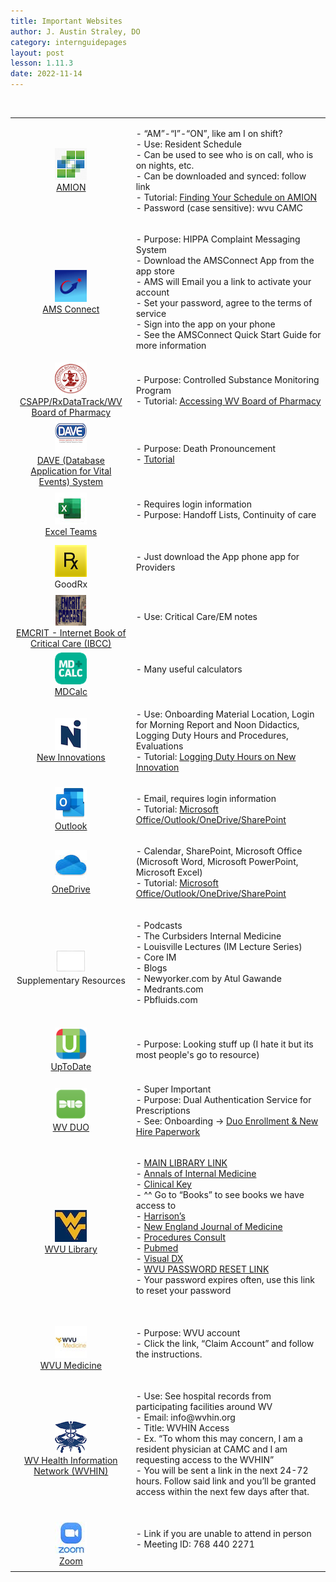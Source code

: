 ```yaml
---
title: Important Websites
author: J. Austin Straley, DO
category: internguidepages
layout: post
lesson: 1.11.3
date: 2022-11-14
---
```


<html>
    <meta charset="UTF-8">
    <meta name="viewport" content="width=device-width, initial-scale=1">
    <link href="{{site.baseurl}}/assets/grid/bootstrap-grid.min.css" rel="stylesheet">
    <link href="{{site.baseurl}}/assets/grid/grid.css" rel="stylesheet">
    <link rel="stylesheet" href="{{site.baseurl}}/assets/gitbook/gitbook-plugin-fontsettings/website.css">
    <link rel="stylesheet" href="{{site.baseurl}}/assets/gitbook/gitbook-plugin-search-pro/search.css">
    <link rel="stylesheet" href="{{site.baseurl}}/assets/gitbook/gitbook-plugin-back-to-top-button/plugin.css">
    <link rel="stylesheet" href="{{site.baseurl}}/assets/gitbook/style.css">
    <link rel="stylesheet" href="{{site.baseurl}}/assets/gitbook/custom.css">
    <link rel="stylesheet" href="{{site.baseurl}}/assets/gitbook/rouge/{{ site.syntax_highlighter_style | default: 'colorful' }}.css">
    <meta name="HandheldFriendly" content="true"/>
    <meta name="viewport" content="width=device-width, initial-scale=1, user-scalable=no">
    <meta name="apple-mobile-web-app-capable" content="yes">
    <meta name="apple-mobile-web-app-status-bar-style" content="black">
    <link rel="apple-touch-icon-precomposed" sizes="152x152" href="{{site.baseurl}}/assets/gitbook/images/apple-touch-icon-precomposed-152.png">
    <link rel="shortcut icon" href="{{site.baseurl}}/{{site.favicon_path}}" type="image/x-icon">
  <body>
  <br>
  <table>
    <tr>
        <td style="text-align: center;"><img src="https://github.com/jzstraley/jzstraley.github.io/blob/master/assets/images/internguidepages/1.11/amionapppic.png?raw=true" alt="AMION"><br>
        <a href="https://www.amion.com/cgi-bin/ocs">AMION</a>
        </td>
        <td><p>
            - “AM”-“I”-“ON”, like am I on shift?<br>
            - Use: Resident Schedule<br>
            - Can be used to see who is on call, who is on nights, etc.<br>
            - Can be downloaded and synced: follow link<br>
            - Tutorial: <a href="https://youtu.be/hWwKKWS5No0">Finding Your Schedule on AMION</a><br>
            - Password (case sensitive): wvu CAMC
            <br></p></td>
    </tr>
    <tr>
        <td style="text-align: center;"><img src="https://github.com/jzstraley/jzstraley.github.io/blob/master/assets/images/internguidepages/1.11/amsapppic.png?raw=true" alt="AMS Connect"><br>
        <a href="https://account.amsconnectapp.com/login">AMS Connect</a>
        </td>
        <td><p>
            - Purpose: HIPPA Complaint Messaging System<br>
            - Download the AMSConnect App from the app store<br>
            - AMS will Email you a link to activate your account<br>
                - Set your password, agree to the terms of service<br>
            - Sign into the app on your phone<br>
            - See the AMSConnect Quick Start Guide for more information
            <br></p></td>
    </tr>
    <tr>
        <td style="text-align: center;"><img src="https://github.com/jzstraley/jzstraley.github.io/blob/master/assets/images/internguidepages/1.11/wvbopapppic.png?raw=true" alt="WVBOP"><br>
        <a href="https://www.csappwv.com/Account/Login.aspx?ReturnUrl=%2f">CSAPP/RxDataTrack/WV Board of Pharmacy</a>
        </td>
        <td><p>
            - Purpose: Controlled Substance Monitoring Program<br>
            - Tutorial: <a href="https://youtu.be/PkuhbUnTKi4">Accessing WV Board of Pharmacy</a>
            <br></p></td>
    </tr>
    <tr>
        <td style="text-align: center;"><img src="https://github.com/jzstraley/jzstraley.github.io/blob/master/assets/images/internguidepages/1.11/daveapppic.png?raw=true" alt="DAVE"><br>
        <a href="https://davewv.vitalchek.com/web/Logon.aspx">DAVE (Database Application for Vital Events) System</a>
        </td>
        <td><p>
            - Purpose: Death Pronouncement<br>
            - <a href="https://sites.google.com/wv.gov/davetraining/home">Tutorial</a>
            <br></p></td>
    </tr>
    <tr>
        <td style="text-align: center;"><img src="https://github.com/jzstraley/jzstraley.github.io/blob/master/assets/images/internguidepages/1.11/excelapppic.jpeg?raw=true" alt="Excel"><br>
        <a href="https://camcorg.sharepoint.com/:f:/r/sites/DPT_IAM_Internal_Medicine_Program_26296/Shared%20Documents/Med%20Service-ICU%20Team%20Lists?csf=1&web=1&e=4v9oTJ">Excel Teams</a>
        </td>
        <td><p>
            - Requires login information<br>
            - Purpose: Handoff Lists, Continuity of care<br>
            <br></p></td>
    </tr>
    <tr>
        <td style="text-align: center;"><img src="https://github.com/jzstraley/jzstraley.github.io/blob/master/assets/images/internguidepages/1.11/goodrxapppic.png?raw=true" alt="GoodRx"><br>
        GoodRx
        </td>
        <td><p>
            - Just download the App phone app for Providers<br>
            <br></p></td>
    </tr>
    <tr>
        <td style="text-align: center;"><img src="https://github.com/jzstraley/jzstraley.github.io/blob/master/assets/images/internguidepages/1.11/emcritapppic.png?raw=true" alt="EMCRIT"><br>
        <a href="https://emcrit.org/ibcc/toc/">EMCRIT - Internet Book of Critical Care (IBCC)</a>
        </td>
        <td><p>
            - Use: Critical Care/EM notes<br>
            <br></p></td>
    </tr>
    <tr>
        <td style="text-align: center;"><img src="https://github.com/jzstraley/jzstraley.github.io/blob/master/assets/images/internguidepages/1.11/mdcalapppic.png?raw=true" alt="MDCalc"><br>
        <a href="https://www.mdcalc.com/">MDCalc</a>
        </td>
        <td><p>
            - Many useful calculators<br>
            <br></p></td>
    </tr>
    <tr>
        <td style="text-align: center;"><img src="https://github.com/jzstraley/jzstraley.github.io/blob/master/assets/images/internguidepages/1.11/newinnovapppic.png?raw=true" alt="New Innovations"><br>
        <a href="https://www.new-innov.com/login/Login.aspx">New Innovations</a>
        </td>
        <td><p>
            - Use: Onboarding Material Location, Login for Morning Report and Noon Didactics, Logging Duty Hours and Procedures, Evaluations<br>
            - Tutorial: <a href="https://youtu.be/dkpLhmxxwpU">Logging Duty Hours on New Innovation</a>
            <br></p></td>
    </tr>
    <tr>
        <td style="text-align: center;"><img src="https://github.com/jzstraley/jzstraley.github.io/blob/master/assets/images/internguidepages/1.11/outlookapppic.png?raw=true" alt="Outlook"><br>
        <a href="https://outlook.office.com/mail/">Outlook</a>
        </td>
        <td><p>
            - Email, requires login information <br>
            - Tutorial: <a href="https://youtu.be/p6yKzWvLs74">Microsoft Office/Outlook/OneDrive/SharePoint</a>
            <br></p></td>
    </tr>
    <tr>
        <td style="text-align: center;"><img src="https://github.com/jzstraley/jzstraley.github.io/blob/master/assets/images/internguidepages/1.11/onedriveapppic.jpeg?raw=true" alt="OneDrive"><br>
        <a href="https://login.microsoftonline.com/">OneDrive</a>
        </td>
        <td><p>
            - Calendar, SharePoint, Microsoft Office (Microsoft Word, Microsoft PowerPoint, Microsoft Excel)<br>
            - Tutorial: <a href="https://youtu.be/p6yKzWvLs74">Microsoft Office/Outlook/OneDrive/SharePoint</a>
            <br></p></td>
    </tr>
    <tr>
        <td style="text-align: center;"><img src="https://github.com/jzstraley/jzstraley.github.io/blob/master/assets/images/internguidepages/1.11/otherapppic.png?raw=true" alt="Supplementary Resources"><br>
        Supplementary Resources
        </td>
        <td><p>
            - Podcasts<br>
                - The Curbsiders Internal Medicine<br>
                - Louisville Lectures (IM Lecture Series)<br>
                - Core IM<br>
            - Blogs<br>
                - Newyorker.com by Atul Gawande<br>
                - Medrants.com<br>
                - Pbfluids.com<br>
            <br></p></td>
    </tr>
    <tr>
        <td style="text-align: center;"><img src="https://github.com/jzstraley/jzstraley.github.io/blob/master/assets/images/internguidepages/1.11/uptotdateapppic.png?raw=true" alt="UpToDate"><br>
        <a href="https://www.uptodate.com/login">UpToDate</a>
        </td>
        <td><p>
        - Purpose: Looking stuff up (I hate it but its most people's go to resource)
            <br></p></td>
    </tr>
    <tr>
        <td style="text-align: center;"><img src="https://github.com/jzstraley/jzstraley.github.io/blob/master/assets/images/internguidepages/1.11/duoapppic.png?raw=true" alt="Duo"><br>
        <a href="https://api-30013422.duosecurity.com/portal?code=21b4d5751036bfe5&akey=DA6CSOIIKNS6NKKMM3RG">WV DUO</a>
        </td>
        <td><p>
            - Super Important<br>
            - Purpose: Dual Authentication Service for Prescriptions<br>
            - See: Onboarding -> <a href="https://guide.duo.com/enrollment">Duo Enrollment & New Hire Paperwork</a>
            <br></p></td>
    </tr>
    <tr>
        <td style="text-align: center;"><img src="https://github.com/jzstraley/jzstraley.github.io/blob/master/assets/images/internguidepages/1.11/wvuapppic.jpeg?raw=true" alt="WVUlib"><br>
        <a href="https://login.www.libproxy.wvu.edu/login?qurl=https%3a%2f%2fwww.ncbi.nlm.nih.gov%2fpubmed%3fholding%3dwvuhsclib_fft_ndi%26otool%3dwvuhsclib">WVU Library</a>
        </td>
        <td><p>
            - <a href="https://login.www.libproxy.wvu.edu/menu">MAIN LIBRARY LINK</a><br>
            - <a href="https://annals-org.www.libproxy.wvu.edu/aim">Annals of Internal Medicine</a><br>
            - <a href="https://www-clinicalkey-com.www.libproxy.wvu.edu/#!/">Clinical Key</a><br>
                - ^^ Go to “Books” to see books we have access to<br>
            - <a href="https://lib.wvu.edu/databases/connect.php?1236803193=INVS">Harrison’s</a><br>
            - <a href="https://www-nejm-org.www.libproxy.wvu.edu/">New England Journal of Medicine</a><br>
            - <a href="https://www-clinicalkey-com.www.libproxy.wvu.edu/#!/browse/procedures">Procedures Consult</a><br>
            - <a href="https://login.www.libproxy.wvu.edu/login?qurl=https%3a%2f%2fwww.ncbi.nlm.nih.gov%2fpubmed%3fholding%3dwvuhsclib_fft_ndi%26otool%3dwvuhsclib">Pubmed</a><br>
            - <a href="https://lib.wvu.edu/databases/connect.php?1444228039=INVS">Visual DX</a><br>
            - <a href="https://login.wvu.edu/self-service">WVU PASSWORD RESET LINK</a><br>
                - Your password expires often, use this link to reset your password<br>
            <br></p></td>
    </tr>
    <tr>
        <td style="text-align: center;"><img src="https://github.com/jzstraley/jzstraley.github.io/blob/master/assets/images/internguidepages/1.11/wvumedapppic.jpeg?raw=true" alt="WVMED"><br>
        <a href="https://wvumedicine.org/login/">WVU Medicine</a>
        </td>
        <td><p>
            - Purpose: WVU account<br>
            - Click the link, “Claim Account” and follow the instructions.<br>
            <br></p></td>
    </tr>
    <tr>
        <td style="text-align: center;"><img src="https://github.com/jzstraley/jzstraley.github.io/blob/master/assets/images/internguidepages/1.11/wvhinapppic.png?raw=true" alt="WVHIN"><br>
        <a href="https://idp.crisphealth.org/#login">WV Health Information Network (WVHIN)</a>
        </td>
        <td><p>
            - Use: See hospital records from participating facilities around WV<br>
            - Email: info@wvhin.org<br>
            - Title: WVHIN Access<br>
                - Ex. “To whom this may concern, I am a resident physician at CAMC and I am requesting access to the WVHIN”<br>
            - You will be sent a link in the next 24-72 hours. Follow said link and you’ll be granted access within the next few days after that.<br>
            <br></p></td>
    </tr>
    <tr>
        <td style="text-align: center;"><img src="https://github.com/jzstraley/jzstraley.github.io/blob/master/assets/images/internguidepages/1.11/zoomapppic.jpeg?raw=true" alt="Zoom"><br>
        <a href="https://wvumdtv.zoom.us/j/7684402271?pwd=M3lnR25sY0lRaFIzTjFaZ1AveCtDQT09">Zoom</a>
        </td>
        <td><p>
            - Link if you are unable to attend in person<br>
            - Meeting ID: 768 440 2271<br>
            <br></p></td>
    </tr>
</table>
</body>
</html>